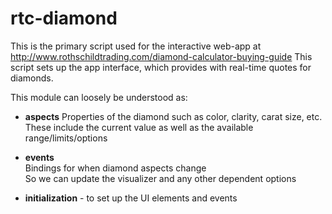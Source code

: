 rtc-diamond
===========

This is the primary script used for the interactive web-app at <http://www.rothschildtrading.com/diamond-calculator-buying-guide>
This script sets up the app interface, which provides with real-time quotes for diamonds.

This module can loosely be understood as:

*	**aspects**
	Properties of the diamond such as color, clarity, carat size, etc.  
    These include the current value as well as the available range/limits/options

*	**events**  
	Bindings for when diamond aspects change  
    So we can update the visualizer and any other dependent options

*	**initialization** - to set up the UI elements and events
